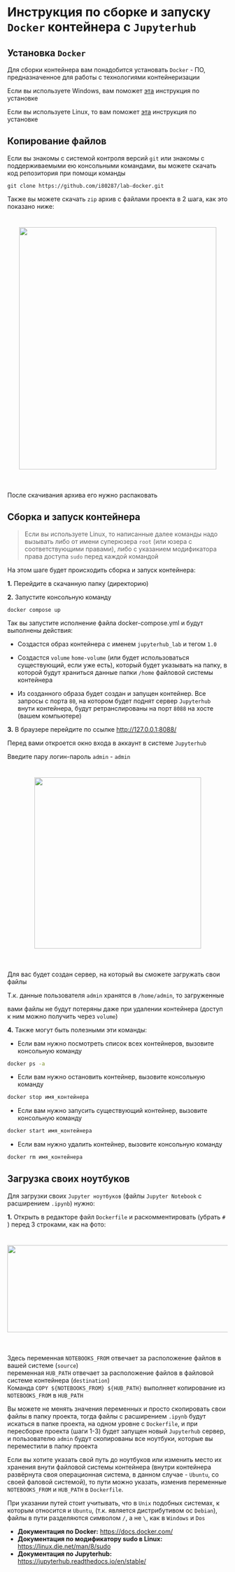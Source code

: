 # Инструкция по сборке и запуску `Docker` контейнера с `Jupyterhub`

Установка `Docker`
----------------------
Для сборки контейнера вам понадобится установать `Docker` - ПО, 
предназначенное для работы с технологиями контейнеризации

Если вы используете Windows, вам поможет [эта](https://docs.docker.com/desktop/installwindows-install/) инструкция по установке

Если вы используете Linux, то вам поможет [эта](https://docs.docker.com/engine/install/ubuntu/) инструкция по установке

Копирование файлов
----------------------
Если вы знакомы с системой контроля версий `git` или знакомы с поддерживаемыми ею 
консольными командами, вы можете скачать код репозитория при помощи команды
    
    git clone https://github.com/i80287/lab-docker.git

Также вы можете скачать `zip` архив c файлами проекта в 2 шага, как это показано ниже:
<h1 align="center">
<img src="https://i.ibb.co/jRk35YK/rep-download-instr.png" style="width:451px;height:553px;">
</h1><br>

После скачивания архива его нужно распаковать

Сборка и запуск контейнера
----------------------
> Если вы используете Linux, то написанные далее команды надо вызывать
> либо от имени суперюзера `root` (или юзера с соответствующими правами), 
> либо с указанием модификатора права доступа `sudo` перед каждой командой

На этом шаге будет проиcходить сборка и запуск контейнера:

**1.** Перейдите в скачанную папку (директорию)

**2.** Запустите консольную команду 
    
    docker compose up

Так вы запустите исполнение файла docker-compose.yml и будут выполнены действия:

- Создастся образ контейнера с именем `jupyterhub_lab` и тегом `1.0`

- Создастся `volume` `home-volume` (или будет использоваться существующий, если уже есть), который 
будет указывать на папку, в которой будут храниться данные папки `/home` файловой системы контейнера

- Из созданного образа будет создан и запущен контейнер. Все запросы с порта `80`, на котором будет поднят 
сервер `Jupyterhub` внути контейнера, будут ретранслированы на порт `8088` на хосте (вашем компьютере)

**3.** В браузере перейдите по ссылке http://127.0.0.1:8088/

Перед вами откроется окно входа в аккаунт в системе `Jupyterhub`

Введите пару логин-пароль `admin` - `admin`

<h1 align="center">
<img src="https://i.ibb.co/f4d0bjW/log-in-preview.png" style="width:381px;height:391px;">
</h1><br>

Для вас будет создан сервер, на который вы сможете загружать свои файлы

Т.к. данные пользователя `admin` хранятся в `/home/admin`, то загруженные

вами файлы не будут потеряны даже при удалении контейнера (доступ к ним можно получить через `volume`)

**4.** Также могут быть полезными эти команды:

- Если вам нужно посмотреть список всех контейнеров, вызовите консольную команду

```sh
docker ps -a
```

- Если вам нужно остановить контейнер, вызовите консольную команду

```sh
docker stop имя_контейнера
```

- Если вам нужно запусить существующий контейнер, вызовите консольную команду

```sh
docker start имя_контейнера
```

- Если вам нужно удалить контейнер, вызовите консольную команду

```sh
docker rm имя_контейнера
```

Загрузка своих ноутбуков
----------------------
Для загрузки своих `Jupyter ноутбуков` (файлы `Jupyter Notebook` с расширением `.ipynb`) нужно:

**1.** Открыть в редакторе файл `Dockerfile` и раскомментировать (убрать `# `) перед 3 строками, как на фото:
<h1 align="center">
<img src="https://i.ibb.co/mvmBsw5/file-uncomment.png" style="width:954px;height:199px;">
</h1><br>

Здесь переменная `NOTEBOOKS_FROM` отвечает за расположение файлов в вашей системе (`source`) <br />
переменная `HUB_PATH` отвечает за расположение файлов в файловой системе контейнера (`destination`) <br />
Команда `COPY ${NOTEBOOKS_FROM} ${HUB_PATH}` выполняет копирование из `NOTEBOOKS_FROM` в `HUB_PATH` <br />

Вы можете не менять значения переменных и просто скопировать свои файлы в папку проекта, тогда файлы 
с расширением `.ipynb` будут искаться в папке проекта, на одном уровне с `Dockerfile`, и при 
пересборке проекта (шаги 1-3) будет запущен новый `Jupyterhub` сервер, и пользователю `admin` 
будут скопированы все ноутбуки, которые вы переместили в папку проекта

Если вы хотите указать свой путь до ноутбуков или изменить место их хранения внути файловой 
системы контейнера (внутри контейнера развёрнута своя операционная система, в данном 
случае - `Ubuntu`, со своей фаловой системой), то пути можно указать, изменив 
переменные `NOTEBOOKS_FROM` и `HUB_PATH` в `Dockerfile`.

При указании путей стоит учитывать, что в `Unix` подобных системах, к которым относится и `Ubuntu`, 
(т.к. является дистрибутивом ос `Debian`), файлы в пути разделяются символом `/`, а не `\`, как в `Windows` и `Dos`

- **Документация по Docker:** https://docs.docker.com/
- **Документация по модификатору sudo в Linux:** https://linux.die.net/man/8/sudo
- **Документация по Jupyterhub:** https://jupyterhub.readthedocs.io/en/stable/
